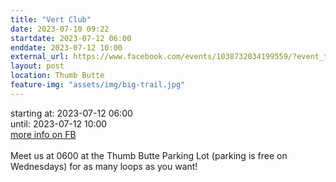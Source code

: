 ```yaml
---
title: "Vert Club"
date: 2023-07-10 09:22
startdate: 2023-07-12 06:00
enddate: 2023-07-12 10:00
external_url: https://www.facebook.com/events/1038732034199559/?event_time_id=1038732054199557
layout: post
location: Thumb Butte
feature-img: "assets/img/big-trail.jpg"
---
```


starting at: 2023-07-12 06:00<br>until: 2023-07-12 10:00<br><a href="https://www.facebook.com/events/1038732034199559/?event_time_id=1038732054199557">more info on FB</a><br><br>Meet us at 0600 at the Thumb Butte Parking Lot (parking is free on Wednesdays) for as many loops as you want! <br>
  <br>
  
